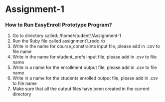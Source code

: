 # Assignment-1
### How to Run EasyEnroll Prototype Program?
1) Go to directory called: /home/student1/Assignment-1
2) Run the Ruby file called assignment1_redo.rb
3) Write in the name for course_constraints input file, please add in .csv to file name
4) Write in the name for student_prefs input file, please add in .csv to file name 
5) Write in a name for the enrollment output file,  please add in .csv to file name
6) Write in a name for the students enrolled output file,  please add in .csv to file name 
7) Make sure that all the output files have been created in the current directory
